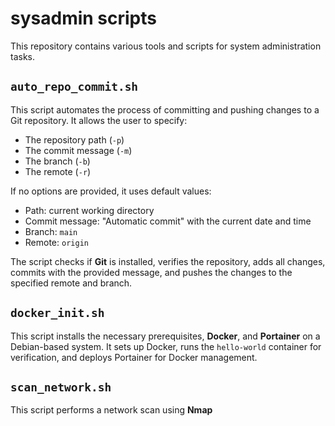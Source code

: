 # sysadmin scripts
This repository contains various tools and scripts for system administration tasks.

## `auto_repo_commit.sh`
This script automates the process of committing and pushing changes to a Git repository. It allows the user to specify:
- The repository path (`-p`)
- The commit message (`-m`)
- The branch (`-b`)
- The remote (`-r`)

If no options are provided, it uses default values:
- Path: current working directory
- Commit message: "Automatic commit" with the current date and time
- Branch: `main`
- Remote: `origin`

The script checks if **Git** is installed, verifies the repository, adds all changes, commits with the provided message, and pushes the changes to the specified remote and branch.


## `docker_init.sh`
This script installs the necessary prerequisites, **Docker**, and **Portainer** on a Debian-based system. It sets up Docker, runs the `hello-world` container for verification, and deploys Portainer for Docker management.


## `scan_network.sh`
This script performs a network scan using **Nmap**

